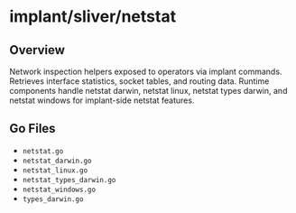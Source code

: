 # implant/sliver/netstat

## Overview

Network inspection helpers exposed to operators via implant commands. Retrieves interface statistics, socket tables, and routing data. Runtime components handle netstat darwin, netstat linux, netstat types darwin, and netstat windows for implant-side netstat features.

## Go Files

- `netstat.go`
- `netstat_darwin.go`
- `netstat_linux.go`
- `netstat_types_darwin.go`
- `netstat_windows.go`
- `types_darwin.go`

